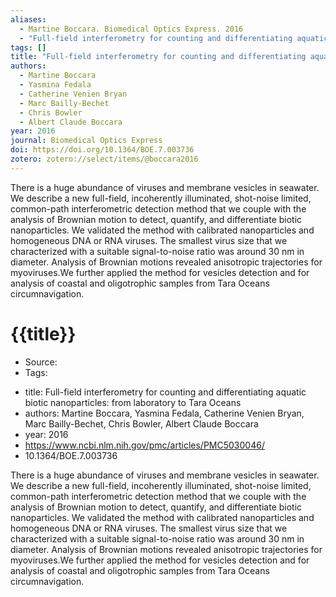 ```yaml
---
aliases:
  - Martine Boccara. Biomedical Optics Express. 2016
  - "Full-field interferometry for counting and differentiating aquatic biotic nanoparticles: from laboratory to Tara Oceans"
tags: []
title: "Full-field interferometry for counting and differentiating aquatic biotic nanoparticles: from laboratory to Tara Oceans"
authors:
  - Martine Boccara
  - Yasmina Fedala
  - Catherine Venien Bryan
  - Marc Bailly-Bechet
  - Chris Bowler
  - Albert Claude Boccara
year: 2016
journal: Biomedical Optics Express
doi: https://doi.org/10.1364/BOE.7.003736
zotero: zotero://select/items/@boccara2016
---
```

<!-- START_ABSTRACT -->
There is a huge abundance of viruses and membrane vesicles in seawater. We describe a new full-field, incoherently illuminated, shot-noise limited, common-path interferometric detection method that we couple with the analysis of Brownian motion to detect, quantify, and differentiate biotic nanoparticles. We validated the method with calibrated nanoparticles and homogeneous DNA or RNA viruses. The smallest virus size that we characterized with a suitable signal-to-noise ratio was around 30 nm in diameter. Analysis of Brownian motions revealed anisotropic trajectories for myoviruses.We further applied the method for vesicles detection and for analysis of coastal and oligotrophic samples from Tara Oceans circumnavigation.
<!-- END_ABSTRACT -->

<!-- START_TEMPLATE -->
# {{title}}

- Source:
- Tags: 
<!-- END_TEMPLATE -->

- title: Full-field interferometry for counting and differentiating aquatic biotic nanoparticles: from laboratory to Tara Oceans
- authors: Martine Boccara, Yasmina Fedala, Catherine Venien Bryan, Marc Bailly-Bechet, Chris Bowler, Albert Claude Boccara
- year: 2016
- https://www.ncbi.nlm.nih.gov/pmc/articles/PMC5030046/
- 10.1364/BOE.7.003736

There is a huge abundance of viruses and membrane vesicles in seawater. We describe a new full-field, incoherently illuminated, shot-noise limited, common-path interferometric detection method that we couple with the analysis of Brownian motion to detect, quantify, and differentiate biotic nanoparticles. We validated the method with calibrated nanoparticles and homogeneous DNA or RNA viruses. The smallest virus size that we characterized with a suitable signal-to-noise ratio was around 30 nm in diameter. Analysis of Brownian motions revealed anisotropic trajectories for myoviruses.We further applied the method for vesicles detection and for analysis of coastal and oligotrophic samples from Tara Oceans circumnavigation.